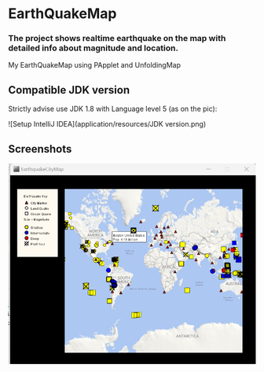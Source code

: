 # EarthQuakeMap

### The project shows realtime earthquake on the map with detailed info about magnitude and location.

My EarthQuakeMap using PApplet and UnfoldingMap

## Compatible JDK version
Strictly advise use JDK 1.8 with Language level 5 (as on the pic):

![Setup IntelliJ IDEA](application/resources/JDK version.png)
## Screenshots

![App Screenshot](application/resources/EarthquakeMapScreenshot.png)


